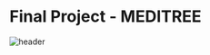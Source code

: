 # Final Project - MEDITREE

![header](https://capsule-render.vercel.app/api?type=slice&color=auto&height=300&section=header&text=MEDITREE&fontSize=80)
